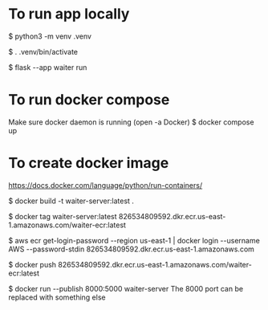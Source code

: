 # To run app locally
$ python3 -m venv .venv

$ . .venv/bin/activate

$ flask --app waiter run

# To run docker compose
Make sure docker daemon is running (open -a Docker)
$ docker compose up

# To create docker image
https://docs.docker.com/language/python/run-containers/

$ docker build -t waiter-server:latest .

$ docker tag waiter-server:latest 826534809592.dkr.ecr.us-east-1.amazonaws.com/waiter-ecr:latest

$ aws ecr get-login-password --region us-east-1 | docker login --username AWS --password-stdin 826534809592.dkr.ecr.us-east-1.amazonaws.com

$ docker push 826534809592.dkr.ecr.us-east-1.amazonaws.com/waiter-ecr:latest

$ docker run --publish 8000:5000 waiter-server 
The 8000 port can be replaced with something else
